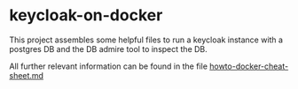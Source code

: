 # keycloak-on-docker

This project assembles some helpful files to run a keycloak instance with a postgres DB and the DB admire tool to inspect the DB.

All further relevant information can be found in the file [howto-docker-cheat-sheet.md](howto-docker-cheat-sheet.md)
